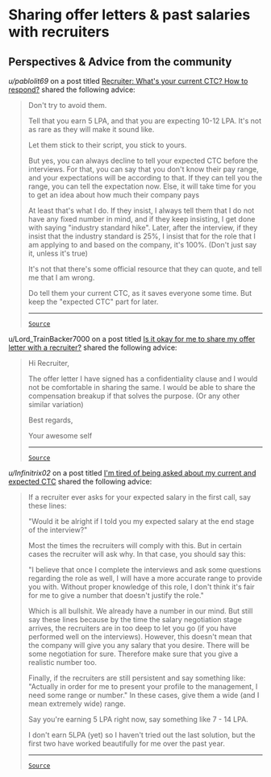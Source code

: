 # Sharing offer letters & past salaries with recruiters

## Perspectives & Advice from the community

_u/pablolit69_ on a post titled [Recruiter: What's your current CTC? How to respond?](https://www.reddit.com/r/developersIndia/comments/xhiz2b/recruiter_whats_your_current_ctc_how_to/) shared the following advice:

<blockquote>

Don't try to avoid them.

Tell that you earn 5 LPA, and that you are expecting 10-12 LPA. It's not as rare as they will make it sound like.

Let them stick to their script, you stick to yours.

But yes, you can always decline to tell your expected CTC before the interviews. For that, you can say that you don't know their pay range, and your expectations will be according to that. If they can tell you the range, you can tell the expectation now. Else, it will take time for you to get an idea about how much their company pays

At least that's what I do. If they insist, I always tell them that I do not have any fixed number in mind, and if they keep insisting, I get done with saying "industry standard hike". Later, after the interview, if they insist that the industry standard is 25%, I insist that for the role that I am applying to and based on the company, it's 100%. (Don't just say it, unless it's true)

It's not that there's some official resource that they can quote, and tell me that I am wrong.

Do tell them your current CTC, as it saves everyone some time. But keep the "expected CTC" part for later.

---

[`Source`](https://www.reddit.com/r/developersIndia/comments/xhiz2b/comment/ioy1xia/)

</blockquote>

u/Lord_TrainBacker7000 on a post titled [Is it okay for me to share my offer letter with a recruiter?](https://www.reddit.com/r/developersIndia/comments/v32lvo/is_it_okay_for_me_to_share_my_offer_letter_with_a/) shared the following advice:

<blockquote>

Hi Recruiter,

The offer letter I have signed has a confidentiality clause and I would not be comfortable in sharing the same. I would be able to share the compensation breakup if that solves the purpose. (Or any other similar variation)

Best regards,

Your awesome self

---

[`Source`](https://www.reddit.com/r/developersIndia/comments/v32lvo/comment/iaw284y/)

</blockquote>

_u/Infinitrix02_ on a post titled [I'm tired of being asked about my current and expected CTC](https://www.reddit.com/r/developersIndia/comments/qnvk1d/im_tired_of_being_asked_about_my_current_and/) shared the following advice:

<blockquote>

If a recruiter ever asks for your expected salary in the first call, say these lines:

"Would it be alright if I told you my expected salary at the end stage of the interview?"

Most the times the recruiters will comply with this. But in certain cases the recruiter will ask why. In that case, you should say this:

"I believe that once I complete the interviews and ask some questions regarding the role as well, I will have a more accurate range to provide you with. Without proper knowledge of this role, I don't think it's fair for me to give a number that doesn't justify the role."

Which is all bullshit. We already have a number in our mind. But still say these lines because by the time the salary negotiation stage arrives, the recruiters are in too deep to let you go (if you have performed well on the interviews). However, this doesn't mean that the company will give you any salary that you desire. There will be some negotiation for sure. Therefore make sure that you give a realistic number too.

Finally, if the recruiters are still persistent and say something like: "Actually in order for me to present your profile to the management, I need some range or number." In these cases, give them a wide (and I mean extremely wide) range.

Say you're earning 5 LPA right now, say something like 7 - 14 LPA.

I don't earn 5LPA (yet) so I haven't tried out the last solution, but the first two have worked beautifully for me over the past year.

---

[`Source`](https://www.reddit.com/r/developersIndia/comments/qnvk1d/comment/hjj0ybp/)

</blockquote>
